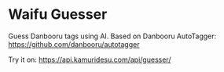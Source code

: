 # Waifu Guesser

Guess Danbooru tags using AI. Based on Danbooru AutoTagger: https://github.com/danbooru/autotagger

Try it on: https://api.kamuridesu.com/api/guesser/